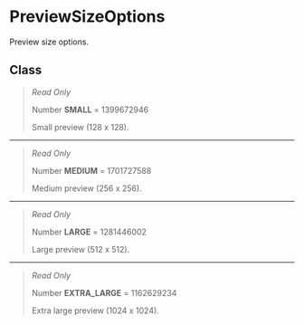 # PreviewSizeOptions
Preview size options.

## Class
> *Read Only* 
> 
> Number **SMALL** = 1399672946
> 
> Small preview (128 x 128).
*** 
> *Read Only* 
> 
> Number **MEDIUM** = 1701727588
> 
> Medium preview (256 x 256).
*** 
> *Read Only* 
> 
> Number **LARGE** = 1281446002
> 
> Large preview (512 x 512).
*** 
> *Read Only* 
> 
> Number **EXTRA_LARGE** = 1162629234
> 
> Extra large preview (1024 x 1024).

